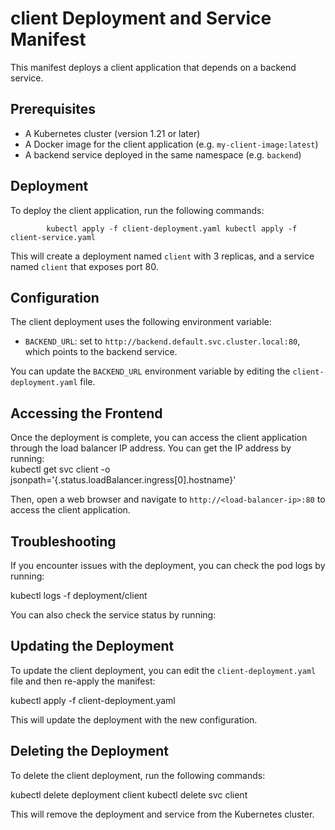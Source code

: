 # client Deployment and Service Manifest

This manifest deploys a client application that depends on a backend service.

## Prerequisites

* A Kubernetes cluster (version 1.21 or later)
* A Docker image for the client application (e.g. `my-client-image:latest`)
* A backend service deployed in the same namespace (e.g. `backend`)

## Deployment

To deploy the client application, run the following commands:  

            kubectl apply -f client-deployment.yaml kubectl apply -f client-service.yaml 
 This will create a deployment named `client` with 3 replicas, and a service named `client` that exposes port 80.

## Configuration

The client deployment uses the following environment variable:

* `BACKEND_URL`: set to `http://backend.default.svc.cluster.local:80`, which points to the backend service.

You can update the `BACKEND_URL` environment variable by editing the `client-deployment.yaml` file.

## Accessing the Frontend

Once the deployment is complete, you can access the client application through the load balancer IP address. You can get the IP address by running:   
          kubectl get svc client -o jsonpath='{.status.loadBalancer.ingress[0].hostname}'

Then, open a web browser and navigate to `http://<load-balancer-ip>:80` to access the client application.

## Troubleshooting

If you encounter issues with the deployment, you can check the pod logs by running: 

kubectl logs -f deployment/client  

You can also check the service status by running:  

## Updating the Deployment

To update the client deployment, you can edit the `client-deployment.yaml` file and then re-apply the manifest: 

kubectl apply -f client-deployment.yaml


This will update the deployment with the new configuration.

## Deleting the Deployment

To delete the client deployment, run the following commands: 

kubectl delete deployment client kubectl delete svc client


This will remove the deployment and service from the Kubernetes cluster.
